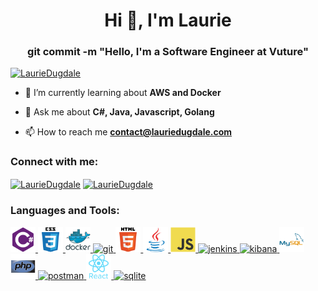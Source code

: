 <h1 align="center">Hi 👋, I'm Laurie</h1>
<h3 align="center">git commit -m "Hello, I'm a Software Engineer at Vuture"</h3>

<p align="left"> <a href="https://twitter.com/LaurieDugdale" target="blank"><img src="https://img.shields.io/twitter/follow/LaurieDugdale?logo=twitter&style=for-the-badge" alt="LaurieDugdale" /></a> </p>


- 🌱 I’m currently learning about **AWS and Docker**

- 💬 Ask me about **C#, Java, Javascript, Golang**

- 📫 How to reach me **contact@lauriedugdale.com**


<h3 align="left">Connect with me:</h3>
<p align="left">
<a href="https://twitter.com/LaurieDugdale" target="blank"><img align="center" src="https://cdn.jsdelivr.net/npm/simple-icons@3.0.1/icons/twitter.svg" alt="LaurieDugdale" height="30" width="40" /></a>
<a href="https://www.youtube.com/channel/UC4PGvJYDnUwpg_OoVTu6a7A" target="blank"><img align="center" src="https://cdn.jsdelivr.net/npm/simple-icons@3.0.1/icons/youtube.svg" alt="LaurieDugdale" height="30" width="40" /></a>
</p>

<h3 align="left">Languages and Tools:</h3>
<p align="left">
	<a href="https://www.w3schools.com/css/" target="_blank"> <img src="https://raw.githubusercontent.com/devicons/devicon/master/icons/csharp/csharp-plain.svg" alt="css3" width="40" height="40"/> </a> 
	<a href="https://www.w3schools.com/css/" target="_blank"> <img src="https://raw.githubusercontent.com/devicons/devicon/master/icons/css3/css3-original-wordmark.svg" alt="css3" width="40" height="40"/> </a> 
	<a href="https://www.docker.com/" target="_blank"> <img src="https://raw.githubusercontent.com/devicons/devicon/master/icons/docker/docker-original-wordmark.svg" alt="docker" width="40" height="40"/> </a> 
	<a href="https://git-scm.com/" target="_blank"> <img src="https://www.vectorlogo.zone/logos/git-scm/git-scm-icon.svg" alt="git" width="40" height="40"/> </a> 
	<a href="https://www.w3.org/html/" target="_blank"> <img src="https://raw.githubusercontent.com/devicons/devicon/master/icons/html5/html5-original-wordmark.svg" alt="html5" width="40" height="40"/> </a> 
	<a href="https://www.java.com" target="_blank"> <img src="https://raw.githubusercontent.com/devicons/devicon/master/icons/java/java-original.svg" alt="java" width="40" height="40"/> </a> 
	<a href="https://developer.mozilla.org/en-US/docs/Web/JavaScript" target="_blank"> <img src="https://raw.githubusercontent.com/devicons/devicon/master/icons/javascript/javascript-original.svg" alt="javascript" width="40" height="40"/> </a> 
	<a href="https://www.jenkins.io" target="_blank"> <img src="https://www.vectorlogo.zone/logos/jenkins/jenkins-icon.svg" alt="jenkins" width="40" height="40"/> </a> 
	<a href="https://www.elastic.co/kibana" target="_blank"> <img src="https://www.vectorlogo.zone/logos/elasticco_kibana/elasticco_kibana-icon.svg" alt="kibana" width="40" height="40"/> </a> 
	<a href="https://www.mysql.com/" target="_blank"> <img src="https://raw.githubusercontent.com/devicons/devicon/master/icons/mysql/mysql-original-wordmark.svg" alt="mysql" width="40" height="40"/> </a> 
	<a href="https://www.php.net" target="_blank"> <img src="https://raw.githubusercontent.com/devicons/devicon/master/icons/php/php-original.svg" alt="php" width="40" height="40"/> </a> 
	<a href="https://postman.com" target="_blank"> <img src="https://www.vectorlogo.zone/logos/getpostman/getpostman-icon.svg" alt="postman" width="40" height="40"/> </a> 
	<a href="https://reactjs.org/" target="_blank"> <img src="https://raw.githubusercontent.com/devicons/devicon/master/icons/react/react-original-wordmark.svg" alt="react" width="40" height="40"/> </a> 
	<a href="https://www.sqlite.org/" target="_blank"> <img src="https://www.vectorlogo.zone/logos/sqlite/sqlite-icon.svg" alt="sqlite" width="40" height="40"/> </a>
</p>


<!--
**LDugdale/LDugdale** is a ✨ _special_ ✨ repository because its `README.md` (this file) appears on your GitHub profile.

Here are some ideas to get you started:

- 🔭 I’m currently working on ...
- 🌱 I’m currently learning about AWS and docker.
- 💬 Ask me about ...
- 📫 How to reach me: ...
- 😄 Pronouns: ...
- ⚡ Fun fact: ...
-->
